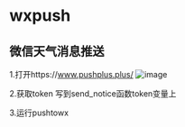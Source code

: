 # wxpush
## 微信天气消息推送

1.打开https://www.pushplus.plus/
![image](https://user-images.githubusercontent.com/45934872/186588423-7dba8973-815d-407c-acd4-7949bb0dc904.png)

2.获取token 写到send_notice函数token变量上

3.运行pushtowx
